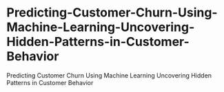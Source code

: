 # Predicting-Customer-Churn-Using-Machine-Learning-Uncovering-Hidden-Patterns-in-Customer-Behavior
Predicting Customer Churn Using Machine Learning  Uncovering Hidden Patterns in Customer Behavior
